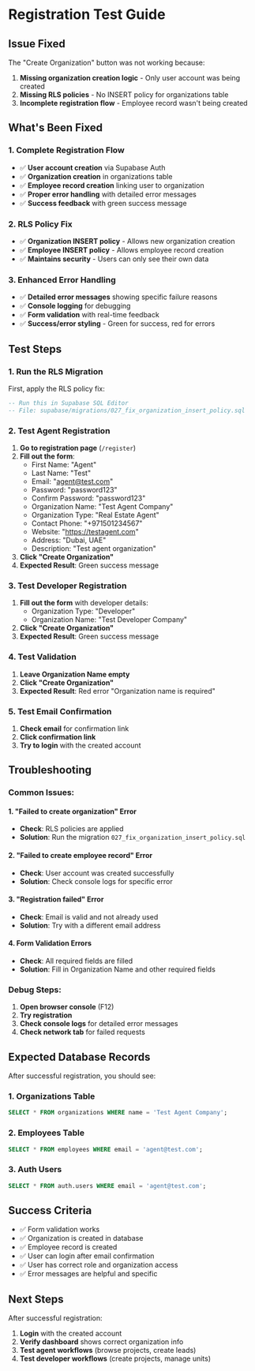 # Registration Test Guide

## Issue Fixed
The "Create Organization" button was not working because:
1. **Missing organization creation logic** - Only user account was being created
2. **Missing RLS policies** - No INSERT policy for organizations table
3. **Incomplete registration flow** - Employee record wasn't being created

## What's Been Fixed

### 1. Complete Registration Flow
- ✅ **User account creation** via Supabase Auth
- ✅ **Organization creation** in organizations table
- ✅ **Employee record creation** linking user to organization
- ✅ **Proper error handling** with detailed error messages
- ✅ **Success feedback** with green success message

### 2. RLS Policy Fix
- ✅ **Organization INSERT policy** - Allows new organization creation
- ✅ **Employee INSERT policy** - Allows employee record creation
- ✅ **Maintains security** - Users can only see their own data

### 3. Enhanced Error Handling
- ✅ **Detailed error messages** showing specific failure reasons
- ✅ **Console logging** for debugging
- ✅ **Form validation** with real-time feedback
- ✅ **Success/error styling** - Green for success, red for errors

## Test Steps

### 1. Run the RLS Migration
First, apply the RLS policy fix:
```sql
-- Run this in Supabase SQL Editor
-- File: supabase/migrations/027_fix_organization_insert_policy.sql
```

### 2. Test Agent Registration
1. **Go to registration page** (`/register`)
2. **Fill out the form**:
   - First Name: "Agent"
   - Last Name: "Test"
   - Email: "agent@test.com"
   - Password: "password123"
   - Confirm Password: "password123"
   - Organization Name: "Test Agent Company"
   - Organization Type: "Real Estate Agent"
   - Contact Phone: "+971501234567"
   - Website: "https://testagent.com"
   - Address: "Dubai, UAE"
   - Description: "Test agent organization"
3. **Click "Create Organization"**
4. **Expected Result**: Green success message

### 3. Test Developer Registration
1. **Fill out the form** with developer details:
   - Organization Type: "Developer"
   - Organization Name: "Test Developer Company"
2. **Click "Create Organization"**
3. **Expected Result**: Green success message

### 4. Test Validation
1. **Leave Organization Name empty**
2. **Click "Create Organization"**
3. **Expected Result**: Red error "Organization name is required"

### 5. Test Email Confirmation
1. **Check email** for confirmation link
2. **Click confirmation link**
3. **Try to login** with the created account

## Troubleshooting

### Common Issues:

#### 1. "Failed to create organization" Error
- **Check**: RLS policies are applied
- **Solution**: Run the migration `027_fix_organization_insert_policy.sql`

#### 2. "Failed to create employee record" Error
- **Check**: User account was created successfully
- **Solution**: Check console logs for specific error

#### 3. "Registration failed" Error
- **Check**: Email is valid and not already used
- **Solution**: Try with a different email address

#### 4. Form Validation Errors
- **Check**: All required fields are filled
- **Solution**: Fill in Organization Name and other required fields

### Debug Steps:
1. **Open browser console** (F12)
2. **Try registration**
3. **Check console logs** for detailed error messages
4. **Check network tab** for failed requests

## Expected Database Records

After successful registration, you should see:

### 1. Organizations Table
```sql
SELECT * FROM organizations WHERE name = 'Test Agent Company';
```

### 2. Employees Table
```sql
SELECT * FROM employees WHERE email = 'agent@test.com';
```

### 3. Auth Users
```sql
SELECT * FROM auth.users WHERE email = 'agent@test.com';
```

## Success Criteria
- ✅ Form validation works
- ✅ Organization is created in database
- ✅ Employee record is created
- ✅ User can login after email confirmation
- ✅ User has correct role and organization access
- ✅ Error messages are helpful and specific

## Next Steps
After successful registration:
1. **Login** with the created account
2. **Verify dashboard** shows correct organization info
3. **Test agent workflows** (browse projects, create leads)
4. **Test developer workflows** (create projects, manage units)
